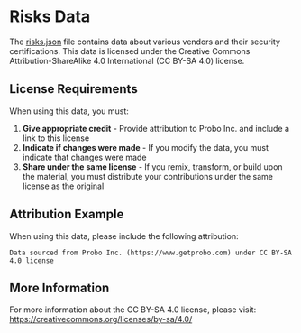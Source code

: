 # Risks Data

The [risks.json](risks.json) file contains data about various vendors and their security certifications. This data is licensed under the Creative Commons Attribution-ShareAlike 4.0 International (CC BY-SA 4.0) license.

## License Requirements

When using this data, you must:

1. **Give appropriate credit** - Provide attribution to Probo Inc. and include a link to this license
2. **Indicate if changes were made** - If you modify the data, you must indicate that changes were made
3. **Share under the same license** - If you remix, transform, or build upon the material, you must distribute your contributions under the same license as the original

## Attribution Example

When using this data, please include the following attribution:

```
Data sourced from Probo Inc. (https://www.getprobo.com) under CC BY-SA 4.0 license
```

## More Information

For more information about the CC BY-SA 4.0 license, please visit:
https://creativecommons.org/licenses/by-sa/4.0/
